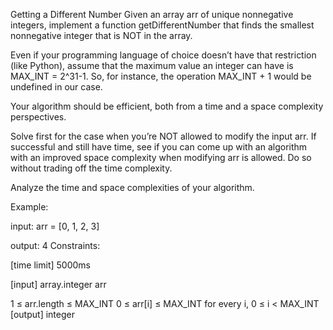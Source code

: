 Getting a Different Number
Given an array arr of unique nonnegative integers, implement a function getDifferentNumber that finds the smallest nonnegative integer that is NOT in the array.

Even if your programming language of choice doesn’t have that restriction (like Python), assume that the maximum value an integer can have is MAX_INT = 2^31-1. So, for instance, the operation MAX_INT + 1 would be undefined in our case.

Your algorithm should be efficient, both from a time and a space complexity perspectives.

Solve first for the case when you’re NOT allowed to modify the input arr. If successful and still have time, see if you can come up with an algorithm with an improved space complexity when modifying arr is allowed. Do so without trading off the time complexity.

Analyze the time and space complexities of your algorithm.

Example:

input:  arr = [0, 1, 2, 3]

output: 4
Constraints:

[time limit] 5000ms

[input] array.integer arr

1 ≤ arr.length ≤ MAX_INT
0 ≤ arr[i] ≤ MAX_INT for every i, 0 ≤ i < MAX_INT
[output] integer
